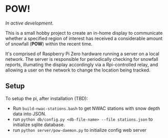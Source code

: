 # POW!
*In active development*.

This is a small hobby project to create an in-home display to communicate
whether a specified region of interest has received a considerable amount of snowfall (**POW**) within the recent time.

It's comprised of Raspberry Pi Zero hardware running a server on a local network. The server is responsible for periodically checking for snowfall reports, illumating the display accordingly via a Rpi-controlled relay, and allowing a user on the network to change the location being tracked.

## Setup

To setup the pi, after installation (TBD):

* Run `build-nwac-stations.bash` to get NWAC stations with snow depth data into JSON.
* run `python db/config.py <db-file-name> --file stations.json` to initialize sqlite database.
* run `python server/pow-daemon.py` to initialize config web server
